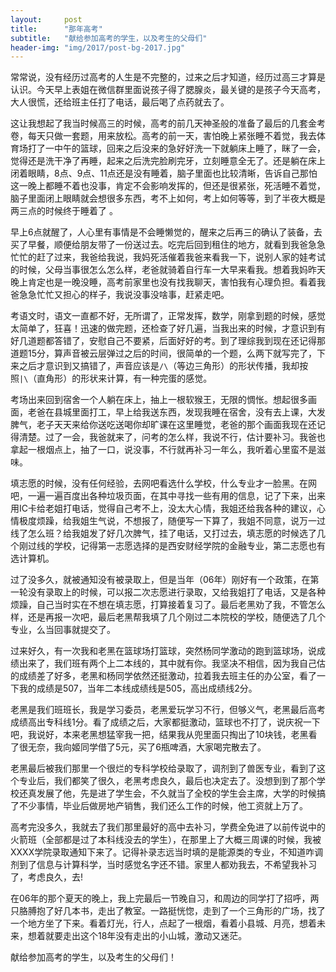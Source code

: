 ```yaml
---
layout:     post
title:      "那年高考"
subtitle:   "献给参加高考的学生，以及考生的父母们"
header-img: "img/2017/post-bg-2017.jpg"
---
```


常常说，没有经历过高考的人生是不完整的，过来之后才知道，经历过高三才算是认识。今天早上表姐在微信群里面说孩子得了腮腺炎，最关键的是孩子今天高考，大人很慌，还给班主任打了电话，最后喝了点药就去了。

这让我想起了我当时候高三的时候，高考的前几天神圣般的准备了最后的几套金考卷，每天只做一套题，用来放松。高考的前一天，害怕晚上紧张睡不着觉，我去体育场打了一中午的篮球，回来之后没来的急好好洗一下就躺床上睡了，眯了一会，觉得还是洗干净了再睡，起来之后洗完脸刷完牙，立刻睡意全无了。还是躺在床上闭着眼睛，8点、9点、11点还是没有睡着，脑子里面也比较清晰，告诉自己那怕这一晚上都睡不着也没事，肯定不会影响发挥的，但还是很紧张，死活睡不着觉，脑子里面闭上眼睛就会想很多东西，考不上如何，考上如何等等，到了半夜大概是两三点的时候终于睡着了 。

早上6点就醒了，人心里有事情是不会睡懒觉的，醒来之后再三的确认了装备，去买了早餐，顺便给朋友带了一份送过去。吃完后回到租住的地方，就看到我爸急急忙忙的赶了过来，我爸给我说，我妈死活催着我爸来看我一下，说别人家的娃考试的时候，父母当事很怎么怎么样，老爸就骑着自行车一大早来看我。想着我妈昨天晚上肯定也是一晚没睡，高考前家里也没有找我聊天，害怕我有心理负担。看着我爸急急忙忙又担心的样子，我说没事没啥事，赶紧走吧。

考语文时，语文一直都不好，无所谓了，正常发挥，数学，刚拿到题的时候，感觉太简单了，狂喜！迅速的做完题，还检查了好几遍，当我出来的时候，才意识到有好几道题都答错了，安慰自己不要紧，后面好好的考。到了理综我到现在还记得那道题15分，算声音被云层弹过之后的时间，很简单的一个题，么两下就写完了，下来之后才意识到又搞错了，声音应该是```/\```（等边三角形）的形状传播，我却按照```|\```（直角形）的形状来计算，有一种完蛋的感觉。

考场出来回到宿舍一个人躺在床上，抽上一根软猴王，无限的惆怅。想起很多画面，老爸在县城里面打工，早上给我送东西，发现我睡在宿舍，没有去上课，大发脾气，老子天天来给你送吃送喝你却旷课在这里睡觉，老爸的那个画面我现在还记得清楚。过了一会，我爸就来了，问考的怎么样，我说不行，估计要补习。我爸也拿起一根烟点上，抽了一口，说没事，不行就再补习一年么，我听着心里蛮不是滋味。

填志愿的时候，没有任何经验，去网吧看选什么学校，什么专业才一脸黑。在网吧，一遍一遍百度出各种垃圾页面，在其中寻找一些有用的信息，记了下来，出来用IC卡给老姐打电话，觉得自己考不上，没太大心情，我姐还给我各种的建议，心情极度烦躁，给我姐生气说，不想报了，随便写一下算了，我姐不同意，说万一过线了怎么班？给我姐发了好几次脾气，挂了电话，又打过去，填志愿的时候选了几个刚过线的学校，记得第一志愿选择的是西安财经学院的金融专业，第二志愿也有选计算机。

过了没多久，就被通知没有被录取上，但是当年（06年）刚好有一个政策，在第一轮没有录取上的时候，可以报二次志愿进行录取，又给我姐打了电话，又是各种烦躁，自己当时实在不想在填志愿，打算接着复习了。最后老黑劝了我，不管怎么样，还是再报一次吧，最后老黑帮我填了几个刚过二本院校的学校，随便选了几个专业，么当回事就提交了。

过来好久，有一次我和老黑在篮球场打篮球，突然杨同学激动的跑到篮球场，说成绩出来了，我们班有两个上二本线的，其中就有你。我坚决不相信，因为我自己估的成绩差了好多，老黑和杨同学依然还挺激动，拉着我去班主任的办公室，看了一下我的成绩是507，当年二本线成绩线是505，高出成绩线2分。

老黑是我们班班长，我是学习委员，老黑爱玩学习不行，但够义气，老黑最后高考成绩高出专科线1分。看了成绩之后，大家都挺激动，篮球也不打了，说庆祝一下吧，我说好，本来老黑想猛宰我一把，结果我从兜里面只掏出了10块钱，老黑看了很无奈，我向姬同学借了5元，买了6瓶啤酒，大家喝完散去了。

老黑最后被我们那里一个很烂的专科学校给录取了，调剂到了兽医专业，看到了这个专业后，我们都笑了很久，老黑考虑良久，最后也决定去了。没想到到了那个学校还真发展了他，先是进了学生会，不久就当了全校的学生会主席，大学的时候搞了不少事情，毕业后做房地产销售，我们还么工作的时候，他工资就上万了。

高考完没多久，我就去了我们那里最好的高中去补习，学费全免进了以前传说中的火箭班（全部都是过了本科线没去的学生），在那里上了大概三周课的时候，我被XXXX学院录取通知下来了。记得补录志远当时填的是能源类的专业，不知道咋调剂到了信息与计算科学，当时感觉名字还不错。家里人都劝我去，不希望我补习了，考虑良久，去!

在06年的那个夏天的晚上，我上完最后一节晚自习，和周边的同学打了招呼，两只胳膊抱了好几本书，走出了教室。一路挺恍惚，走到了一个三角形的广场，找了一个地方坐了下来。看着灯光，行人，点起了一根烟，看着小县城、月亮，想着未来，想着就要走出这个18年没有走出的小山城，激动又迷茫。

献给参加高考的学生，以及考生的父母们！




